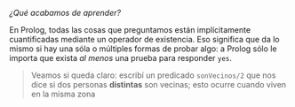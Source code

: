 _¿Qué acabamos de aprender?_

En Prolog, todas las cosas que preguntamos están implícitamente cuantificadas mediante un operador de existencia. Eso significa que da lo mismo si hay una sóla o múltiples formas de probar algo: a Prolog sólo le importa que exista _al menos_ una prueba para responder `yes`. 

> Veamos si queda claro: escribí un predicado `sonVecinos/2` que nos dice si dos personas **distintas** son vecinas; esto ocurre cuando viven en la misma zona 
